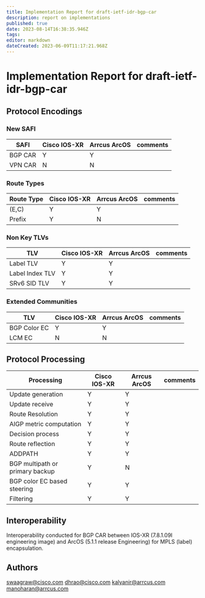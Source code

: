 ```yaml
---
title: Implementation Report for draft-ietf-idr-bgp-car
description: report on implementations
published: true
date: 2023-08-14T16:38:35.946Z
tags: 
editor: markdown
dateCreated: 2023-06-09T11:17:21.968Z
---
```


# Implementation Report for draft-ietf-idr-bgp-car
## Protocol Encodings
### New SAFI
| SAFI | Cisco IOS-XR | Arrcus ArcOS | comments |
|---|---|---|---|
|BGP CAR | Y | Y | |
|VPN CAR | N | N | |
### Route Types
| Route Type | Cisco IOS-XR | Arrcus ArcOS | comments |
|---|---|---|---|
| (E,C) | Y | Y | |
| Prefix | Y | N | |
### Non Key TLVs
| TLV | Cisco IOS-XR | Arrcus ArcOS | comments |
|---|---|---|---|
| Label TLV | Y | Y | |
| Label Index TLV | Y | Y | |
| SRv6 SID TLV | Y | Y | |
### Extended Communities
| TLV | Cisco IOS-XR | Arrcus ArcOS | comments |
|---|---|---|---|
| BGP Color EC | Y | Y | |
| LCM EC | N | N | |
## Protocol Processing
| Processing | Cisco IOS-XR | Arrcus ArcOS | comments |
|---|---|---|---|
| Update generation| Y | Y | |
| Update receive | Y | Y | |
| Route Resolution | Y | Y | |
| AIGP metric computation | Y | Y | |
| Decision process | Y | Y | |
| Route reflection | Y | Y | |
| ADDPATH | Y | Y | |
|BGP multipath or primary backup | Y | N | |
|BGP color EC based steering | Y | Y | |
| Filtering | Y | Y | |

## Interoperability
Interoperability conducted for BGP CAR between IOS-XR (7.8.1.09I engineering image) and ArcOS (5.1.1 release Engineering) for MPLS (label) encapsulation.

## Authors
swaagraw@cisco.com
dhrao@cisco.com
kalyanir@arrcus.com
manoharan@arrcus.com

